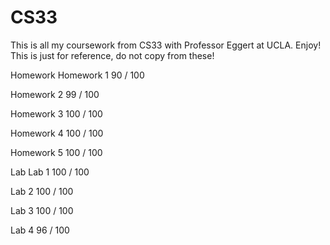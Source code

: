 # CS33
This is all my coursework from CS33 with Professor Eggert at UCLA. Enjoy! This is just for reference, do not copy from these!

Homework
Homework 1	90 / 100

Homework 2	99 / 100

Homework 3	100 / 100

Homework 4	100 / 100

Homework 5	100 / 100


Lab
Lab 1	100 / 100

Lab 2	100 / 100

Lab 3	100 / 100

Lab 4	96 / 100
